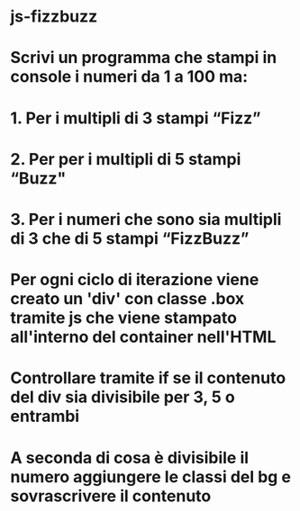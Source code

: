 # js-fizzbuzz

# Scrivi un programma che stampi in console i numeri da 1 a 100 ma:
# 1. Per i multipli di 3 stampi “Fizz”
# 2. Per per i multipli di 5 stampi “Buzz"
# 3. Per i numeri che sono sia multipli di 3 che di 5 stampi “FizzBuzz”

# Per ogni ciclo di iterazione viene creato un 'div' con classe .box tramite js che viene stampato all'interno del container nell'HTML
# Controllare tramite if se il contenuto del div sia divisibile per 3, 5 o entrambi
# A seconda di cosa è divisibile il numero aggiungere le classi del bg e sovrascrivere il contenuto